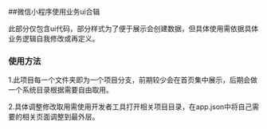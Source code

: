 ##微信小程序使用业务ui合辑

此部分仅包含ui代码，部分样式为了便于展示会创建数据，但具体使用需依据具体业务逻辑自我修改或再定义。


### 使用方法  

1.此项目每一个文件夹即为一个项目分支，前期较少会在首页集中展示，后期会做一个系统目录根据需要自由取用。

2.具体调整修改取用需使用开发者工具打开相关项目目录，在app.json中将自己需要的相关页面调整到最外层。

